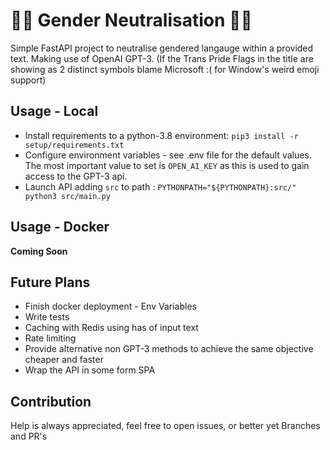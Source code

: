 # 🏳️‍⚧ Gender Neutralisation 🏳️‍⚧

Simple FastAPI project to neutralise gendered langauge within a provided text.
Making use of OpenAI GPT-3. (If the Trans Pride Flags in the title are showing
as 2 distinct symbols blame Microsoft :( for Window's weird emoji support)

## Usage - Local
- Install requirements to a python-3.8 environment: `pip3 install -r setup/requirements.txt`
- Configure environment variables - see .env file for the default values. The most important
value to set is `OPEN_AI_KEY` as this is used to gain access to the GPT-3 api.
- Launch API adding `src` to path : `PYTHONPATH="${PYTHONPATH}:src/" python3 src/main.py`

## Usage - Docker
**Coming Soon**

## Future Plans
- Finish docker deployment - Env Variables
- Write tests
- Caching with Redis using has of input text
- Rate limiting
- Provide alternative non GPT-3 methods to achieve the same objective cheaper and faster
- Wrap the API in some form SPA

## Contribution
Help is always appreciated, feel free to open issues, or better yet Branches and PR's
